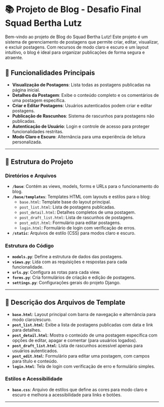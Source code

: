 # 📚 Projeto de Blog - Desafio Final Squad Bertha Lutz

Bem-vindo ao projeto de Blog do Squad Bertha Lutz! Este projeto é um sistema de gerenciamento de postagens que permite criar, editar, visualizar, e excluir postagens. Com recursos de modo claro e escuro e um layout intuitivo, o blog é ideal para organizar publicações de forma segura e atraente.

## 🚀 Funcionalidades Principais

- **Visualização de Postagens**: Lista todas as postagens publicadas na página inicial.
- **Detalhes da Postagem**: Exibe o conteúdo completo e os comentários de uma postagem específica.
- **Criar e Editar Postagens**: Usuários autenticados podem criar e editar postagens.
- **Publicação de Rascunhos**: Sistema de rascunhos para postagens não publicadas.
- **Autenticação de Usuário**: Login e controle de acesso para proteger funcionalidades restritas.
- **Modo Claro e Escuro**: Alternância para uma experiência de leitura personalizada.

---

## 📂 Estrutura do Projeto

### Diretórios e Arquivos

- **`/base`**: Contém as views, models, forms e URLs para o funcionamento do blog.
- **`/base/templates`**: Templates HTML com layouts e estilos para o blog:
  - `base.html`: Template base do layout principal.
  - `post_list.html`: Lista de postagens publicadas.
  - `post_detail.html`: Detalhes completos de uma postagem.
  - `post_draft_list.html`: Lista de rascunhos de postagens.
  - `post_edit.html`: Formulário para editar postagens.
  - `login.html`: Formulário de login com verificação de erros.
- **`/static`**: Arquivos de estilo (CSS) para modos claro e escuro.

### Estrutura do Código

- **`models.py`**: Define a estrutura de dados das postagens.
- **`views.py`**: Lida com as requisições e respostas para cada funcionalidade.
- **`urls.py`**: Configura as rotas para cada view.
- **`forms.py`**: Cria formulários de criação e edição de postagens.
- **`settings.py`**: Configurações gerais do projeto Django.

---

## 📜 Descrição dos Arquivos de Template

- **`base.html`**: Layout principal com barra de navegação e alternância para modo claro/escuro.
- **`post_list.html`**: Exibe a lista de postagens publicadas com data e link para detalhes.
- **`post_detail.html`**: Mostra o conteúdo de uma postagem específica com opções de editar, apagar e comentar (para usuários logados).
- **`post_draft_list.html`**: Lista de rascunhos acessível apenas para usuários autenticados.
- **`post_edit.html`**: Formulário para editar uma postagem, com campos para título e conteúdo.
- **`login.html`**: Tela de login com verificação de erro e formulário simples.

### Estilos e Acessibilidade

- **`base.css`**: Arquivo de estilos que define as cores para modo claro e escuro e melhora a acessibilidade para links e botões.

---
